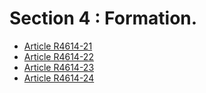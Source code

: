# Section 4 : Formation.

* [Article R4614-21](./LEGIARTI000018528709.md)
* [Article R4614-22](./LEGIARTI000018528707.md)
* [Article R4614-23](./LEGIARTI000018528705.md)
* [Article R4614-24](./LEGIARTI000024518446.md)
